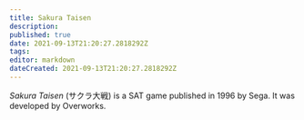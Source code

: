 ```yaml
---
title: Sakura Taisen
description: 
published: true
date: 2021-09-13T21:20:27.2818292Z 
tags: 
editor: markdown
dateCreated: 2021-09-13T21:20:27.2818292Z
---
```

_Sakura Taisen_ (<span lang='ja'>サクラ大戦</span>) is a SAT game published in 1996 by Sega.
It was developed by Overworks.
